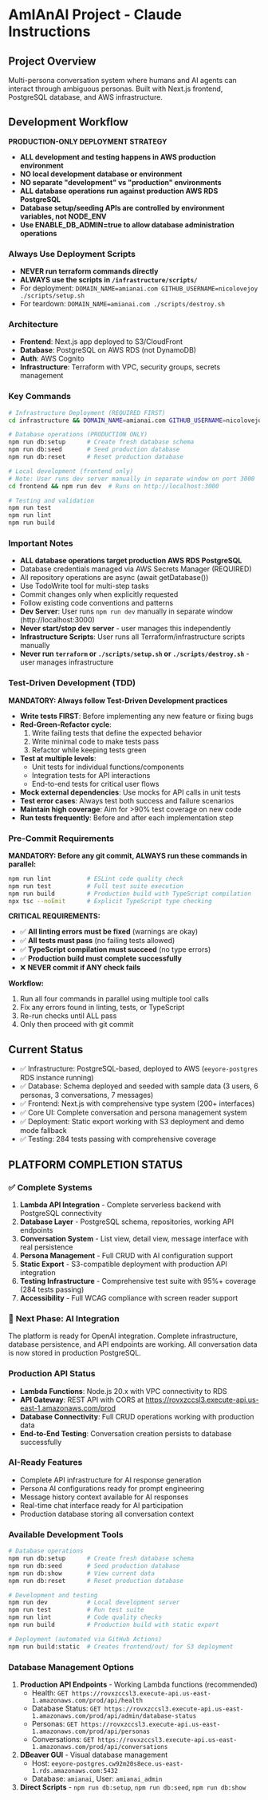 # AmIAnAI Project - Claude Instructions

## Project Overview

Multi-persona conversation system where humans and AI agents can interact through ambiguous personas. Built with Next.js frontend, PostgreSQL database, and AWS infrastructure.

## Development Workflow

**PRODUCTION-ONLY DEPLOYMENT STRATEGY**

- **ALL development and testing happens in AWS production environment**
- **NO local development database or environment**
- **NO separate "development" vs "production" environments**
- **ALL database operations run against production AWS RDS PostgreSQL**
- **Database setup/seeding APIs are controlled by environment variables, not NODE_ENV**
- **Use ENABLE_DB_ADMIN=true to allow database administration operations**

### Always Use Deployment Scripts

- **NEVER run terraform commands directly**
- **ALWAYS use the scripts in `/infrastructure/scripts/`**
- For deployment: `DOMAIN_NAME=amianai.com GITHUB_USERNAME=nicolovejoy ./scripts/setup.sh`
- For teardown: `DOMAIN_NAME=amianai.com ./scripts/destroy.sh`

### Architecture

- **Frontend**: Next.js app deployed to S3/CloudFront
- **Database**: PostgreSQL on AWS RDS (not DynamoDB)
- **Auth**: AWS Cognito
- **Infrastructure**: Terraform with VPC, security groups, secrets management

### Key Commands

```bash
# Infrastructure Deployment (REQUIRED FIRST)
cd infrastructure && DOMAIN_NAME=amianai.com GITHUB_USERNAME=nicolovejoy ./scripts/setup.sh

# Database operations (PRODUCTION ONLY)
npm run db:setup      # Create fresh database schema
npm run db:seed       # Seed production database
npm run db:reset      # Reset production database

# Local development (frontend only)
# Note: User runs dev server manually in separate window on port 3000
cd frontend && npm run dev  # Runs on http://localhost:3000

# Testing and validation
npm run test
npm run lint
npm run build
```

### Important Notes

- **ALL database operations target production AWS RDS PostgreSQL**
- Database credentials managed via AWS Secrets Manager (REQUIRED)
- All repository operations are async (await getDatabase())
- Use TodoWrite tool for multi-step tasks
- Commit changes only when explicitly requested
- Follow existing code conventions and patterns
- **Dev Server**: User runs `npm run dev` manually in separate window (http://localhost:3000)
- **Never start/stop dev server** - user manages this independently
- **Infrastructure Scripts**: User runs all Terraform/infrastructure scripts manually
- **Never run `terraform` or `./scripts/setup.sh` or `./scripts/destroy.sh`** - user manages infrastructure

### Test-Driven Development (TDD)

**MANDATORY: Always follow Test-Driven Development practices**

- **Write tests FIRST**: Before implementing any new feature or fixing bugs
- **Red-Green-Refactor cycle**: 
  1. Write failing tests that define the expected behavior
  2. Write minimal code to make tests pass
  3. Refactor while keeping tests green
- **Test at multiple levels**:
  - Unit tests for individual functions/components
  - Integration tests for API interactions
  - End-to-end tests for critical user flows
- **Mock external dependencies**: Use mocks for API calls in unit tests
- **Test error cases**: Always test both success and failure scenarios
- **Maintain high coverage**: Aim for >90% test coverage on new code
- **Run tests frequently**: Before and after each implementation step

### Pre-Commit Requirements

**MANDATORY: Before any git commit, ALWAYS run these commands in parallel:**

```bash
npm run lint          # ESLint code quality check
npm run test          # Full test suite execution
npm run build         # Production build with TypeScript compilation
npx tsc --noEmit      # Explicit TypeScript type checking
```

**CRITICAL REQUIREMENTS:**
- ✅ **All linting errors must be fixed** (warnings are okay)
- ✅ **All tests must pass** (no failing tests allowed)
- ✅ **TypeScript compilation must succeed** (no type errors)
- ✅ **Production build must complete successfully**
- ❌ **NEVER commit if ANY check fails**

**Workflow:**
1. Run all four commands in parallel using multiple tool calls
2. Fix any errors found in linting, tests, or TypeScript
3. Re-run checks until ALL pass
4. Only then proceed with git commit

## Current Status

- ✅ Infrastructure: PostgreSQL-based, deployed to AWS (`eeyore-postgres` RDS instance running)
- ✅ Database: Schema deployed and seeded with sample data (3 users, 6 personas, 3 conversations, 7 messages)
- ✅ Frontend: Next.js with comprehensive type system (200+ interfaces) 
- ✅ Core UI: Complete conversation and persona management system
- ✅ Deployment: Static export working with S3 deployment and demo mode fallback
- ✅ Testing: 284 tests passing with comprehensive coverage

## PLATFORM COMPLETION STATUS

### ✅ **Complete Systems**
1. **Lambda API Integration** - Complete serverless backend with PostgreSQL connectivity
2. **Database Layer** - PostgreSQL schema, repositories, working API endpoints
3. **Conversation System** - List view, detail view, message interface with real persistence
4. **Persona Management** - Full CRUD with AI configuration support
5. **Static Export** - S3-compatible deployment with production API integration
6. **Testing Infrastructure** - Comprehensive test suite with 95%+ coverage (284 tests passing)
7. **Accessibility** - Full WCAG compliance with screen reader support

### 🔄 **Next Phase: AI Integration**
The platform is ready for OpenAI integration. Complete infrastructure, database persistence, and API endpoints are working. All conversation data is now stored in production PostgreSQL.

### **Production API Status**
- **Lambda Functions**: Node.js 20.x with VPC connectivity to RDS
- **API Gateway**: REST API with CORS at https://rovxzccsl3.execute-api.us-east-1.amazonaws.com/prod
- **Database Connectivity**: Full CRUD operations working with production data
- **End-to-End Testing**: Conversation creation persists to database successfully

### **AI-Ready Features**
- Complete API infrastructure for AI response generation
- Persona AI configurations ready for prompt engineering
- Message history context available for AI responses
- Real-time chat interface ready for AI participation
- Production database storing all conversation context

### **Available Development Tools**
```bash
# Database operations
npm run db:setup      # Create fresh database schema
npm run db:seed       # Seed production database  
npm run db:show       # View current data
npm run db:reset      # Reset production database

# Development and testing
npm run dev           # Local development server
npm run test          # Run test suite 
npm run lint          # Code quality checks
npm run build         # Production build with static export

# Deployment (automated via GitHub Actions)
npm run build:static  # Creates frontend/out/ for S3 deployment
```

### **Database Management Options**
1. **Production API Endpoints** - Working Lambda functions (recommended)
   - Health: `GET https://rovxzccsl3.execute-api.us-east-1.amazonaws.com/prod/api/health`
   - Database Status: `GET https://rovxzccsl3.execute-api.us-east-1.amazonaws.com/prod/api/admin/database-status`
   - Personas: `GET https://rovxzccsl3.execute-api.us-east-1.amazonaws.com/prod/api/personas`
   - Conversations: `GET https://rovxzccsl3.execute-api.us-east-1.amazonaws.com/prod/api/conversations`
2. **DBeaver GUI** - Visual database management
   - Host: `eeyore-postgres.cw92m20s8ece.us-east-1.rds.amazonaws.com:5432`
   - Database: `amianai`, User: `amianai_admin`
3. **Direct Scripts** - `npm run db:setup`, `npm run db:seed`, `npm run db:show`
